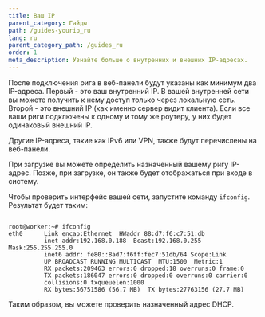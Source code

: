 ```yaml
---
title: Ваш IP
parent_category: Гайды
path: /guides-yourip_ru
lang: ru
parent_category_path: /guides_ru
order: 1
meta_description: Узнайте больше о внутренних и внешних IP-адресах.
---
```


После подключения рига в веб-панели будут указаны как минимум два IP-адреса.
Первый - это ваш внутренний IP. В вашей внутренней сети вы можете получить к нему доступ только через локальную сеть. Второй - это внешний IP (как именно сервер видит клиента). Если все ваши риги подключены к одному и тому же роутеру, у них будет одинаковый внешний IP.

Другие IP-адреса, такие как IPv6 или VPN, также будут перечислены на веб-панели.

При загрузке вы можете определить назначенный вашему ригу IP-адрес. Позже, при загрузке, он также будет отображаться при входе в систему.

Чтобы проверить интерфейс вашей сети, запустите команду `ifconfig`. Результат будет таким:

<pre><code>
root@worker:~# ifconfig
eth0      Link encap:Ethernet  HWaddr 88:d7:f6:c7:51:db  
          inet addr:192.168.0.188  Bcast:192.168.0.255  Mask:255.255.255.0
          inet6 addr: fe80::8ad7:f6ff:fec7:51db/64 Scope:Link
          UP BROADCAST RUNNING MULTICAST  MTU:1500  Metric:1
          RX packets:209463 errors:0 dropped:18 overruns:0 frame:0
          TX packets:186047 errors:0 dropped:0 overruns:0 carrier:0
          collisions:0 txqueuelen:1000
          RX bytes:56751586 (56.7 MB)  TX bytes:27763156 (27.7 MB)
</code></pre>

Таким образом, вы можете проверить назначенный адрес DHCP.
